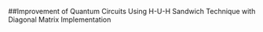 ##Improvement of Quantum Circuits Using H-U-H Sandwich Technique with Diagonal Matrix Implementation
